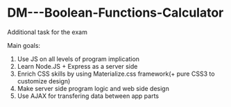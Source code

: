 # DM---Boolean-Functions-Calculator
Additional task for the exam

Main goals: <br />
1. Use JS on all levels of program implication <br />
2. Learn Node.JS + Express as a server side<br />
3. Enrich CSS skills by using Materialize.css framework(+ pure CSS3 to customize design)<br />
4. Make server side program logic and web side design<br />
5. Use AJAX for transfering data between app parts<br />
